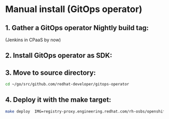 # Manual install (GitOps operator)


## 1. Gather a GitOps operator Nightly build tag:
(Jenkins in CPaaS by now)

## 2. Install GitOps operator as SDK:

## 3. Move to source directory:
```bash
cd ~/go/src/github.com/redhat-developer/gitops-operator
```

## 4. Deploy it with the make target:
```bash
make deploy  IMG=registry-proxy.engineering.redhat.com/rh-osbs/openshift-gitops-1-gitops-rhel8-operator:gitops-nightly-1-rhel-8-candidate-75384-20221208224222
```

